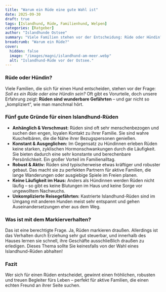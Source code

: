 ```yaml
---
title: "Warum ein Rüde eine gute Wahl ist"
date: 2025-09-30
draft: true
tags: [Islandhund, Rüde, Familienhund, Welpen]
categories: [Ratgeber]
author: "Islandhunde Ostsee"
summary: "Viele Familien stehen vor der Entscheidung: Rüde oder Hündin? Wir zeigen, warum ein Rüde eine wunderbare Wahl sein kann."
breadcrumb: "Warum ein Rüde?"
cover:
  hidden: false
  image: "/images/magni/islandhund-am-meer.webp"
  alt: "Islandhund-Rüde vor der Ostsee."
---
```


### Rüde oder Hündin?
Viele Familien, die sich für einen Hund entscheiden, stehen vor der Frage: *Soll es ein Rüde oder eine Hündin sein?* Oft gibt es Vorurteile, doch unsere Erfahrung zeigt: **Rüden sind wunderbare Gefährten** – und gar nicht so „kompliziert“, wie man manchmal hört.

### Fünf gute Gründe für einen Islandhund-Rüden
-  **Anhänglich & Verschmust:** Rüden sind oft sehr menschenbezogen und suchen den engen, loyalen Kontakt zu ihrer Familie. Sie sind wahre Kuschelbären, die die Nähe ihrer Bezugspersonen genießen.
-  **Konstant & Ausgeglichen:** Im Gegensatz zu Hündinnen erleben Rüden keine starken, zyklischen Hormonschwankungen durch die Läufigkeit. Sie bieten dadurch eine sehr konstante und berechenbare Persönlichkeit. Ein großer Vorteil im Familienalltag.
-  **Robust & Aktiv:** Rüden sind typischerweise etwas kräftiger und robuster gebaut. Das macht sie zu perfekten Partnern für aktive Familien, die lange Wanderungen oder ausgiebige Spiele im Freien planen.
-  **Keine Läufigkeit im Haus:** Anders als Hündinnen werden Rüden nicht läufig – so gibt es keine Blutungen im Haus und keine Sorge vor ungewolltem Nachwuchs.
-  **Unkomplizierte Reisegefährten:** Kastrierte Islandhund-Rüden sind im Umgang mit anderen Hunden meist sehr entspannt und gehen Auseinandersetzungen eher aus dem Weg.

### Was ist mit dem Markierverhalten?
Das ist eine berechtigte Frage. Ja, Rüden  markieren draußen. Allerdings ist das Verhalten durch Erziehung sehr gut steuerbar, und innerhalb des Hauses lernen sie schnell, ihre Geschäfte ausschließlich draußen zu erledigen. Dieses Thema sollte Sie keinesfalls von der Wahl eines Islandhund-Rüden abhalten!



### Fazit
Wer sich für einen Rüden entscheidet, gewinnt einen fröhlichen, robusten und treuen Begleiter fürs Leben – perfekt für aktive Familien, die einen echten Freund an ihrer Seite suchen.
